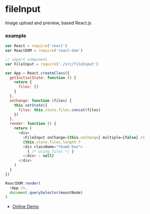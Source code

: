 # fileInput

Image upload and preview, based React.js

### example

```javascript
var React = require('react')
var ReactDOM = require('react-dom')

// import component
var FileInput = require('./src/fileInput')

var App = React.createClass({
  getInitialState: function () {
    return {
      files: []
    }
  },
  onChange: function (files) {
    this.setState({
      files: this.state.files.concat(files)
    })
  },
  render: function () {
    return (
      <div>
        <FileInput onChange={this.onChange} multiple={false} />
        {this.state.files.length ?
        <div className="thumb-box">
          { /* using files */ }
        </div> : null}
      </div>
    )
  }
})

ReactDOM.render(
  <App />,
  document.querySelector(mountNode)
)
```

- [Online Demo](http://www.basecss.net/fileInput/)
